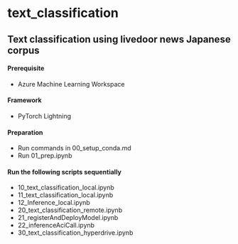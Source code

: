 <h1>text_classification </h1>
<h2>Text classification using livedoor news Japanese corpus </h2>
<h4>Prerequisite</h4>

- Azure Machine Learning Workspace

<h4>Framework</h4>

- PyTorch Lightning

<h4>Preparation</h4>

- Run commands in 00_setup_conda.md
- Run 01_prep.ipynb

<h4>Run the following scripts sequentially</h4>

- 10_text_classification_local.ipynb
- 11_text_classification_local.ipynb
- 12_Inference_local.ipynb
- 20_text_classification_remote.ipynb
- 21_registerAndDeployModel.ipynb
- 22_inferenceAciCall.ipynb
- 30_text_classification_hyperdrive.ipynb

